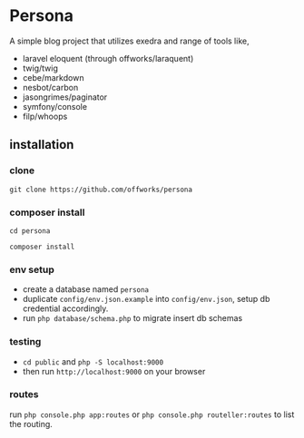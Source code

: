 # Persona

A simple blog project that utilizes exedra and range of tools like, 
- laravel eloquent (through offworks/laraquent)
- twig/twig
- cebe/markdown
- nesbot/carbon
- jasongrimes/paginator
- symfony/console
- filp/whoops

## installation

### clone
`git clone https://github.com/offworks/persona`

### composer install
```
cd persona

composer install
```

### env setup
- create a database named `persona`
- duplicate `config/env.json.example` into `config/env.json`, setup db credential accordingly.
- run `php database/schema.php` to migrate insert db schemas

### testing
- `cd public` and `php -S localhost:9000`
- then run `http://localhost:9000` on your browser

### routes
run `php console.php app:routes` or `php console.php routeller:routes` to list the routing.